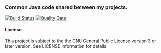 ### Common Java code shared between my projects.

[![Build Status](https://travis-ci.org/hdecarne/java-default.svg?branch=master)](https://travis-ci.org/hdecarne/java-default)
[![Quality Gate](https://sonarcloud.io/api/badges/gate?key=de.carne:java-default)](https://sonarcloud.io/dashboard/index/de.carne:java-default)

#### License
This project is subject to the the GNU General Public License version 3 or later version. See LICENSE information for details.
